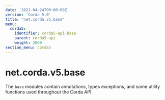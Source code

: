 ```yaml
---
date: '2021-04-24T00:00:00Z'
version: 'Corda 5.0'
title: "net.corda.v5.base"
menu:
  corda5:
    identifier: corda5-api-base
    parent: corda5-api
    weight: 2000
section_menu: corda5
---
```

# net.corda.v5.base
The `base` modules contain annotations, types exceptions, and some utility functions used throughout the Corda API.

